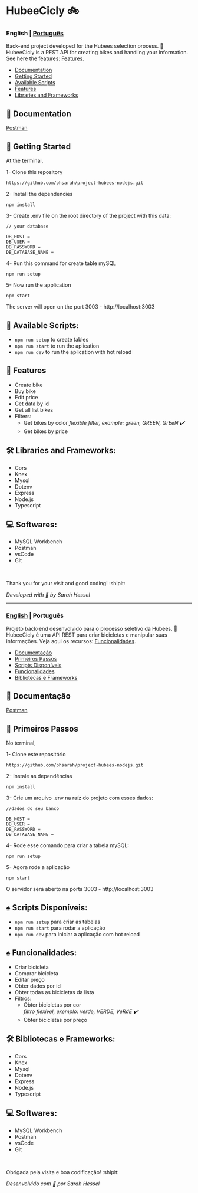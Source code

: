 # HubeeCicly 🚲 

<a id="en-readme"></a>
### English | [Português](#pt-readme)

Back-end project developed for the Hubees selection process. 🐝 \
HubeeCicly is a REST API for creating bikes and handling your information. See here the features: [Features](#features).

<a name="en-menu"></a>
- [Documentation](#documentacao)
- [Getting Started](#steps)
- [Available Scripts](#en-scripts)
- [Features](#features)
- [Libraries and Frameworks](#libs)


<a id="documentation"></a>
## 📙 Documentation
[Postman](Postman) <br/> 

<a id="steps"></a>
## :rocket: Getting Started

At the terminal,

1- Clone this repository
```
https://github.com/phsarah/project-hubees-nodejs.git
```
2- Install the dependencies
```
npm install
```
3- Create .env file on the root directory of the project with this data:
```
// your database

DB_HOST = 
DB_USER =
DB_PASSWORD = 
DB_DATABASE_NAME = 

```
4- Run this command for create table mySQL
```
npm run setup
```
5- Now run the application
```
npm start
```
The server will open on the port 3003 - http://localhost:3003

<a id="en-scripts"></a>
## :small_orange_diamond: Available Scripts:
* `npm run setup` to create tables
* `npm run start` to run the aplication
* `npm run dev` to run the aplication with hot reload

<a id="features"></a>
## :small_orange_diamond: Features

- Create bike
- Buy bike
- Edit price
- Get data by id
- Get all list bikes
- Filters:
    - Get bikes by color 
     *flexible filter, example: green, GREEN, GrEeN ✔️*
    - Get bikes by price

<a id="libs"></a>
## 🛠	Libraries and Frameworks:

- Cors
- Knex
- Mysql
- Dotenv
- Express
- Node.js
- Typescript

## 💻 Softwares:

- MySQL Workbench
- Postman
- vsCode
- Git

<br/>

Thank you for your visit and good coding! :shipit:

*Developed with :sparkling_heart:	 by Sarah Hessel*

-------
<a id="pt-readme"></a>
### [English](#en-readme) | Português

Projeto back-end desenvolvido para o processo seletivo da Hubees. 🐝 \
HubeeCicly é uma API REST para criar bicicletas e manipular suas informações. Veja aqui os recursos: [Funcionalidades](#funcionalidades).

<a name="pt-menu"></a>
- [Documentação](#documentacao)
- [Primeiros Passos](#passos)
- [Scripts Disponíveis](#pt-scripts)
- [Funcionalidades](#funcionalidades)
- [Bibliotecas e Frameworks](#bibliotecas)


<a id="documentacao"></a>
## 📙	Documentação
[Postman](Postman) <br/> 

<a id="passos"></a>
## :rocket:	Primeiros Passos

No terminal,

1- Clone este repositório
```
https://github.com/phsarah/project-hubees-nodejs.git
```
2- Instale as dependências
```
npm install
```
3- Crie um arquivo .env na raíz do projeto com esses dados:
```
//dados do seu banco

DB_HOST =
DB_USER =
DB_PASSWORD = 
DB_DATABASE_NAME = 

```
4- Rode esse comando para criar a tabela mySQL:
```
npm run setup
```
5- Agora rode a aplicação
```
npm start
```
O servidor será aberto na porta 3003 - http://localhost:3003

<a id="pt-scripts"></a>
## :spades:	Scripts Disponíveis:
* `npm run setup` para criar as tabelas
* `npm run start` para rodar a aplicação
* `npm run dev` para iniciar a aplicação com hot reload

<a id="funcionalidades"></a>
## :spades:	Funcionalidades:

- Criar bicicleta
- Comprar bicicleta
- Editar preço
- Obter dados por id
- Obter todas as bicicletas da lista
- Filtros:
     - Obter bicicletas por cor   
          *filtro flexível, exemplo: verde, VERDE, VeRdE ✔️*
     - Obter bicicletas por preço 

<a id="bibliotecas"></a>
## 🛠	Bibliotecas e Frameworks:

- Cors
- Knex
- Mysql
- Dotenv
- Express
- Node.js
- Typescript

## 💻 Softwares:

- MySQL Workbench
- Postman
- vsCode
- Git

<br/>

Obrigada pela visita e boa codificação! :shipit:

*Desenvolvido com :sparkling_heart:	por Sarah Hessel*
